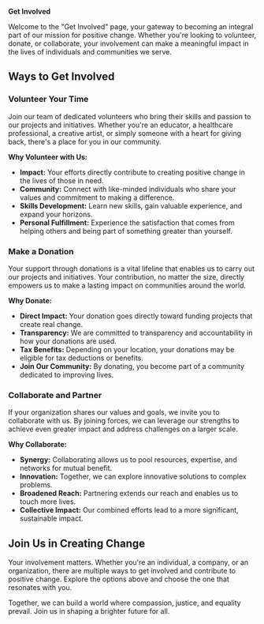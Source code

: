 **Get Involved**

Welcome to the "Get Involved" page, your gateway to becoming an integral part of our mission for positive change. Whether you're looking to volunteer, donate, or collaborate, your involvement can make a meaningful impact in the lives of individuals and communities we serve.

## Ways to Get Involved

### Volunteer Your Time

Join our team of dedicated volunteers who bring their skills and passion to our projects and initiatives. Whether you're an educator, a healthcare professional, a creative artist, or simply someone with a heart for giving back, there's a place for you in our community.

**Why Volunteer with Us:**
- **Impact:** Your efforts directly contribute to creating positive change in the lives of those in need.
- **Community:** Connect with like-minded individuals who share your values and commitment to making a difference.
- **Skills Development:** Learn new skills, gain valuable experience, and expand your horizons.
- **Personal Fulfillment:** Experience the satisfaction that comes from helping others and being part of something greater than yourself.

### Make a Donation

Your support through donations is a vital lifeline that enables us to carry out our projects and initiatives. Your contribution, no matter the size, directly empowers us to make a lasting impact on communities around the world.

**Why Donate:**
- **Direct Impact:** Your donation goes directly toward funding projects that create real change.
- **Transparency:** We are committed to transparency and accountability in how your donations are used.
- **Tax Benefits:** Depending on your location, your donations may be eligible for tax deductions or benefits.
- **Join Our Community:** By donating, you become part of a community dedicated to improving lives.

### Collaborate and Partner

If your organization shares our values and goals, we invite you to collaborate with us. By joining forces, we can leverage our strengths to achieve even greater impact and address challenges on a larger scale.

**Why Collaborate:**
- **Synergy:** Collaborating allows us to pool resources, expertise, and networks for mutual benefit.
- **Innovation:** Together, we can explore innovative solutions to complex problems.
- **Broadened Reach:** Partnering extends our reach and enables us to touch more lives.
- **Collective Impact:** Our combined efforts lead to a more significant, sustainable impact.

## Join Us in Creating Change

Your involvement matters. Whether you're an individual, a company, or an organization, there are multiple ways to get involved and contribute to positive change. Explore the options above and choose the one that resonates with you.

Together, we can build a world where compassion, justice, and equality prevail. Join us in shaping a brighter future for all.
